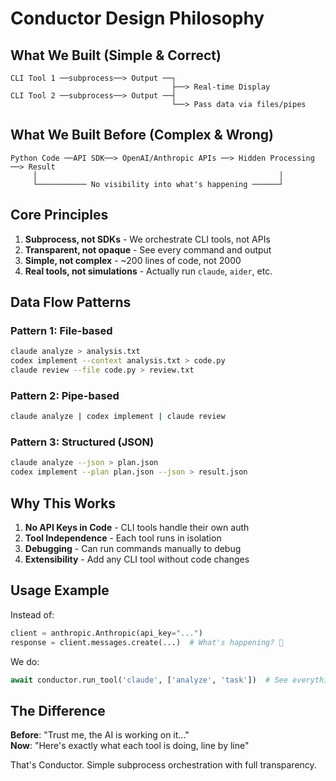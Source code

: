 # Conductor Design Philosophy

## What We Built (Simple & Correct)

```
CLI Tool 1 ──subprocess──> Output ──┐
                                    ├──> Real-time Display
CLI Tool 2 ──subprocess──> Output ──┤
                                    └──> Pass data via files/pipes
```

## What We Built Before (Complex & Wrong)

```
Python Code ──API SDK──> OpenAI/Anthropic APIs ──> Hidden Processing ──> Result
     │                                                      │
     └─────────── No visibility into what's happening ──────┘
```

## Core Principles

1. **Subprocess, not SDKs** - We orchestrate CLI tools, not APIs
2. **Transparent, not opaque** - See every command and output
3. **Simple, not complex** - ~200 lines of code, not 2000
4. **Real tools, not simulations** - Actually run `claude`, `aider`, etc.

## Data Flow Patterns

### Pattern 1: File-based
```bash
claude analyze > analysis.txt
codex implement --context analysis.txt > code.py
claude review --file code.py > review.txt
```

### Pattern 2: Pipe-based
```bash
claude analyze | codex implement | claude review
```

### Pattern 3: Structured (JSON)
```bash
claude analyze --json > plan.json
codex implement --plan plan.json --json > result.json
```

## Why This Works

1. **No API Keys in Code** - CLI tools handle their own auth
2. **Tool Independence** - Each tool runs in isolation
3. **Debugging** - Can run commands manually to debug
4. **Extensibility** - Add any CLI tool without code changes

## Usage Example

Instead of:
```python
client = anthropic.Anthropic(api_key="...")
response = client.messages.create(...)  # What's happening? 🤷
```

We do:
```python
await conductor.run_tool('claude', ['analyze', 'task'])  # See everything! 👀
```

## The Difference

**Before**: "Trust me, the AI is working on it..."  
**Now**: "Here's exactly what each tool is doing, line by line"

That's Conductor. Simple subprocess orchestration with full transparency.
